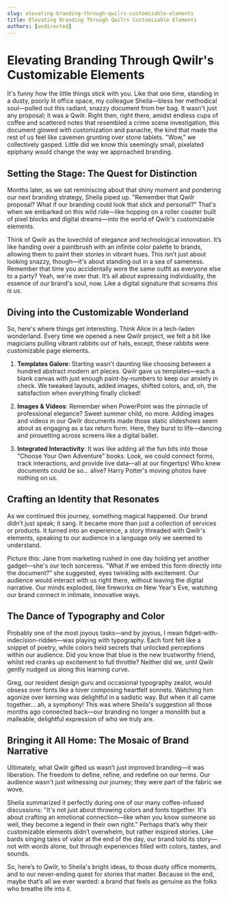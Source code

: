 ```yaml
---
slug: elevating-branding-through-qwilrs-customizable-elements
title: Elevating Branding Through Qwilrs Customizable Elements
authors: [undirected]
---
```



# Elevating Branding Through Qwilr's Customizable Elements

It's funny how the little things stick with you. Like that one time, standing in a dusty, poorly lit office space, my colleague Sheila—bless her methodical soul—pulled out this radiant, snazzy document from her bag. It wasn't just any proposal; it was a Qwilr. Right then, right there, amidst endless cups of coffee and scattered notes that resembled a crime scene investigation, this document glowed with customization and panache, the kind that made the rest of us feel like cavemen grunting over stone tablets. "Wow," we collectively gasped. Little did we know this seemingly small, pixelated epiphany would change the way we approached branding.

## Setting the Stage: The Quest for Distinction

Months later, as we sat reminiscing about that shiny moment and pondering our next branding strategy, Sheila piped up. "Remember that Qwilr proposal? What if our branding could look that slick and personal?" That's when we embarked on this wild ride—like hopping on a roller coaster built of pixel blocks and digital dreams—into the world of Qwilr's customizable elements.

Think of Qwilr as the lovechild of elegance and technological innovation. It’s like handing over a paintbrush with an infinite color palette to brands, allowing them to paint their stories in vibrant hues. This isn’t just about looking snazzy, though—it's about standing out in a sea of sameness. Remember that time you accidentally wore the same outfit as everyone else to a party? Yeah, we're over that. It’s all about expressing individuality, the essence of our brand's soul, now. Like a digital signature that screams *this is us*.

## Diving into the Customizable Wonderland

So, here's where things get interesting. Think Alice in a tech-laden wonderland. Every time we opened a new Qwilr project, we felt a bit like magicians pulling vibrant rabbits out of hats, except, these rabbits were customizable page elements.

1. **Templates Galore**: Starting wasn't daunting like choosing between a hundred abstract modern art pieces. Qwilr gave us templates—each a blank canvas with just enough paint-by-numbers to keep our anxiety in check. We tweaked layouts, added images, shifted colors, and, oh, the satisfaction when everything finally clicked!

2. **Images & Videos**: Remember when PowerPoint was the pinnacle of professional elegance? Sweet summer child, no more. Adding images and videos in our Qwilr documents made those static slideshows seem about as engaging as a tax return form. Here, they burst to life—dancing and pirouetting across screens like a digital ballet.

3. **Integrated Interactivity**: It was like adding all the fun bits into those "Choose Your Own Adventure" books. Look, we could connect forms, track interactions, and provide live data—all at our fingertips! Who knew documents could be so... alive? Harry Potter's moving photos have nothing on us.

## Crafting an Identity that Resonates

As we continued this journey, something magical happened. Our brand didn’t just speak; it sang. It became more than just a collection of services or products. It turned into an experience, a story threaded with Qwilr's elements, speaking to our audience in a language only we seemed to understand.

Picture this: Jane from marketing rushed in one day holding yet another gadget—she's our tech sorceress. "What if we embed this form directly into the document?" she suggested, eyes twinkling with excitement. Our audience would interact with us right there, without leaving the digital narrative. Our minds exploded, like fireworks on New Year's Eve, watching our brand connect in intimate, innovative ways.

## The Dance of Typography and Color

Probably one of the most joyous tasks—and by joyous, I mean fidget-with-indecision-ridden—was playing with typography. Each font felt like a snippet of poetry, while colors held secrets that unlocked perceptions within our audience. Did you know that blue is the new trustworthy friend, whilst red cranks up excitement to full throttle? Neither did we, until Qwilr gently nudged us along this learning curve.

Greg, our resident design guru and occasional typography zealot, would obsess over fonts like a lover composing heartfelt sonnets. Watching him agonize over kerning was delightful in a sadistic way. But when it all came together... ah, a symphony! This was where Sheila's suggestion all those months ago connected back—our branding no longer a monolith but a malleable, delightful expression of who we truly are.

## Bringing it All Home: The Mosaic of Brand Narrative

Ultimately, what Qwilr gifted us wasn’t just improved branding—it was liberation. The freedom to define, refine, and redefine on our terms. Our audience wasn't just witnessing our journey; they were part of the fabric we wove.

Sheila summarized it perfectly during one of our many coffee-infused discussions: "It's not just about throwing colors and fonts together. It's about crafting an emotional connection—like when you know someone so well, they become a legend in their own right." Perhaps that’s why their customizable elements didn’t overwhelm, but rather inspired stories. Like bards singing tales of valor at the end of the day, our brand told its story—not with words alone, but through experiences filled with colors, tastes, and sounds.

So, here’s to Qwilr, to Sheila's bright ideas, to those dusty office moments, and to our never-ending quest for stories that matter. Because in the end, maybe that’s all we ever wanted: a brand that feels as genuine as the folks who breathe life into it.
